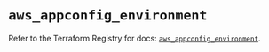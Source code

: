 # `aws_appconfig_environment`

Refer to the Terraform Registry for docs: [`aws_appconfig_environment`](https://registry.terraform.io/providers/hashicorp/aws/5.94.0/docs/resources/appconfig_environment).

